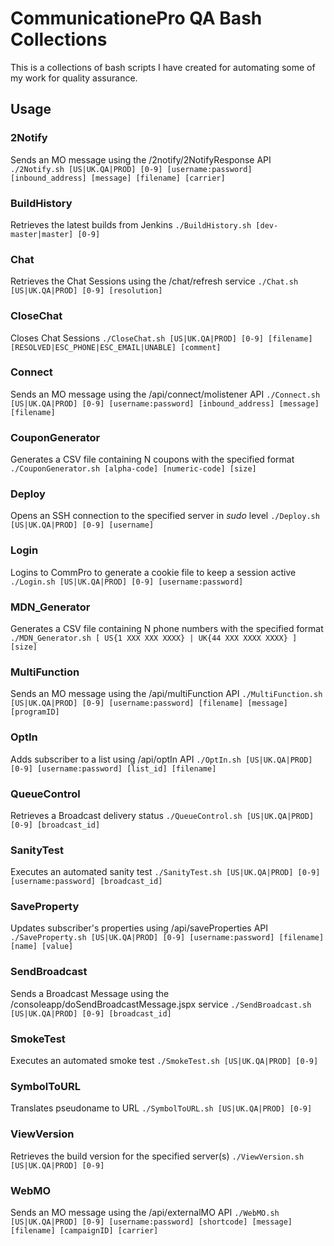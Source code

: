 # CommunicationePro QA Bash Collections
This is a collections of bash scripts I have created for automating some of my work for quality assurance.

## Usage

### 2Notify
Sends an MO message using the /2notify/2NotifyResponse API
`./2Notify.sh [US|UK.QA|PROD] [0-9] [username:password] [inbound_address] [message] [filename] [carrier]`

### BuildHistory
Retrieves the latest builds from Jenkins
`./BuildHistory.sh [dev-master|master] [0-9]` 

### Chat
Retrieves the Chat Sessions using the /chat/refresh service
`./Chat.sh [US|UK.QA|PROD] [0-9] [resolution]`

### CloseChat
Closes Chat Sessions
`./CloseChat.sh [US|UK.QA|PROD] [0-9] [filename] [RESOLVED|ESC_PHONE|ESC_EMAIL|UNABLE] [comment]`

### Connect
Sends an MO message using the /api/connect/molistener API
`./Connect.sh [US|UK.QA|PROD] [0-9] [username:password] [inbound_address] [message] [filename]`

### CouponGenerator
Generates a CSV file containing N coupons with the specified format
`./CouponGenerator.sh [alpha-code] [numeric-code] [size]`

### Deploy
Opens an SSH connection to the specified server in *sudo* level
`./Deploy.sh [US|UK.QA|PROD] [0-9] [username]`

### Login
Logins to CommPro to generate a cookie file to keep a session active
`./Login.sh [US|UK.QA|PROD] [0-9] [username:password]`

### MDN_Generator
Generates a CSV file containing N phone numbers with the specified format
`./MDN_Generator.sh [ US{1 XXX XXX XXXX} | UK{44 XXX XXXX XXXX} ] [size]`

### MultiFunction
Sends an MO message using the /api/multiFunction API
`./MultiFunction.sh [US|UK.QA|PROD] [0-9] [username:password] [filename] [message] [programID]`

### OptIn
Adds subscriber to a list using /api/optIn API
`./OptIn.sh [US|UK.QA|PROD] [0-9] [username:password] [list_id] [filename]`

### QueueControl
Retrieves a Broadcast delivery status
`./QueueControl.sh [US|UK.QA|PROD] [0-9] [broadcast_id]`

### SanityTest
Executes an automated sanity test
`./SanityTest.sh [US|UK.QA|PROD] [0-9] [username:password] [broadcast_id]`

### SaveProperty
Updates subscriber's properties using /api/saveProperties API
`./SaveProperty.sh [US|UK.QA|PROD] [0-9] [username:password] [filename] [name] [value]`

### SendBroadcast
Sends a Broadcast Message using the /consoleapp/doSendBroadcastMessage.jspx service
`./SendBroadcast.sh [US|UK.QA|PROD] [0-9] [broadcast_id]`

### SmokeTest
Executes an automated smoke test
`./SmokeTest.sh [US|UK.QA|PROD] [0-9]`

### SymbolToURL
Translates pseudoname to URL
`./SymbolToURL.sh [US|UK.QA|PROD] [0-9]`

### ViewVersion
Retrieves the build version for the specified server(s)
`./ViewVersion.sh [US|UK.QA|PROD] [0-9]`

### WebMO
Sends an MO message using the /api/externalMO API
`./WebMO.sh [US|UK.QA|PROD] [0-9] [username:password] [shortcode] [message] [filename] [campaignID] [carrier]`
